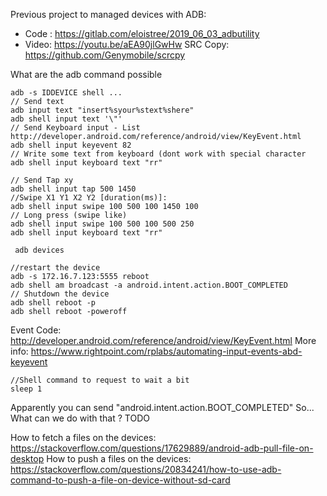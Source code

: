 

Previous project to managed devices with ADB: 
- Code : https://gitlab.com/eloistree/2019_06_03_adbutility
- Video: https://youtu.be/aEA90jlGwHw
SRC Copy: https://github.com/Genymobile/scrcpy



What are the adb command possible

```
adb -s IDDEVICE shell ... 
// Send text
adb input text "insert%syour%stext%shere"
adb shell input text '\"'
// Send Keyboard input - List http://developer.android.com/reference/android/view/KeyEvent.html
adb shell input keyevent 82
// Write some text from keyboard (dont work with special character
adb shell input keyboard text "rr"

// Send Tap xy
adb shell input tap 500 1450
//Swipe X1 Y1 X2 Y2 [duration(ms)]:
adb shell input swipe 100 500 100 1450 100
// Long press (swipe like)
adb shell input swipe 100 500 100 500 250
adb shell input keyboard text "rr"

 adb devices

//restart the device
adb -s 172.16.7.123:5555 reboot
adb shell am broadcast -a android.intent.action.BOOT_COMPLETED
// Shutdown the device
adb shell reboot -p 
adb shell reboot -poweroff 

```
Event Code: http://developer.android.com/reference/android/view/KeyEvent.html
More info: https://www.rightpoint.com/rplabs/automating-input-events-abd-keyevent

``` 
//Shell command to request to wait a bit
sleep 1 
```


Apparently you can send "android.intent.action.BOOT_COMPLETED"
So... What can we do with that ?
TODO

How to fetch a files on the devices:
https://stackoverflow.com/questions/17629889/android-adb-pull-file-on-desktop
How to push a files on the devices:
https://stackoverflow.com/questions/20834241/how-to-use-adb-command-to-push-a-file-on-device-without-sd-card



